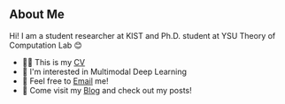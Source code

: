 ## About Me
Hi! I am a student researcher at KIST and Ph.D. student at YSU Theory of Computation Lab 😊   

- 👩🏻 This is my [CV](https://leejiwon1202.github.io/)
- 👀 I'm interested in Multimodal Deep Learning   
- 💌 Feel free to [Email](ljw00@kist.re.kr) me!
- 👋 Come visit my [Blog](https://happy-support.tistory.com/) and check out my posts!

<!--
**leejiwon1202/leejiwon1202** is a ✨ _special_ ✨ repository because its `README.md` (this file) appears on your GitHub profile.

Here are some ideas to get you started:

- 🔭 I’m currently working on ...
- 🌱 I’m currently learning ...
- 👯 I’m looking to collaborate on ...
- 🤔 I’m looking for help with ...
- 💬 Ask me about ...
- 📫 How to reach me: ...
- 😄 Pronouns: ...
- ⚡ Fun fact: ...
-->
